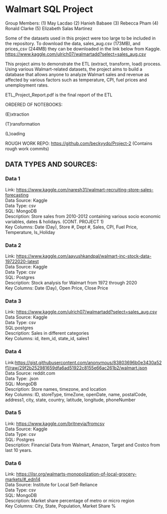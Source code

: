 # Walmart SQL Project

Group Members:
(1) May Lacdao
(2) Hanieh Babaee
(3) Rebecca Pham
(4) Ronald Clarke
(5) Elizabeth Salas Martinez

Some of the datasets used in this project were too large to be included in the repository. To download the data, sales_aug.csv (173MB), and prices_csv (244MB) they can be
downloaded in the link below from Kaggle. 
https://www.kaggle.com/ulrich07/walmartadd?select=sales_aug.csv

This project aims to demonstrate the ETL (extract, transform, load) process. Using various Walmart-related datasets, the project aims to build a database that allows anyone to analyze Walmart sales and revenue as affected by various factors such as temperature, CPI, fuel prices and unemployment rates.

ETL_Project_Report.pdf is the final report of the ETL

ORDERED OF NOTEBOOKS:

(E)xtraction

(T)ransformation

(L)oading

ROUGH WORK REPO: https://github.com/beckyydo/Project-2 (Contains rough work commits)

## DATA TYPES AND SOURCES:
### Data 1
Link: https://www.kaggle.com/naresh31/walmart-recruiting-store-sales-forecasting  <br />
Data Source: Kaggle <br />
Data Type: csv <br />
SQL: MongoDB <br />
Description: Store sales from 2010-2012 containing various socio economic variables, dates
& holidays. (CONT. PROJECT 1) <br />
Key Columns: Date (Day), Store #, Dept #, Sales, CPI, Fuel Price, Temperature, Is_Holiday  

### Data 2
Link: https://www.kaggle.com/aayushkandpal/walmart-inc-stock-data-19722020-latest <br />
Data Source: Kaggle <br />
Data Type: csv <br />
SQL: Postgres <br />
Description: Stock analysis for Walmart from 1972 through 2020 <br />
Key Columns: Date (Day), Open Price, Close Price

### Data 3
Link: https://www.kaggle.com/ulrich07/walmartadd?select=sales_aug.csv <br />
Data Source: Kaggle <br />
Data Type: csv  <br />
SQL:postgres <br />
Description: Sales in different categories <br />
Key Columns: id, item_id, state_id, sales1


### Data 4
Link:https://gist.githubusercontent.com/anonymous/83803696b0e3430a52f1/raw/29f2b252981659dfa6ad51922c8155e66ac261b2/walmart.json  <br />
Data Source: reddit.com <br />
Data Type: .json <br />
SQL: MongoDB  <br />
Description: Store names, timezone, and location <br />
Key Columns: ID, storeType, timeZone, openDate, name, postalCode, address1, city, state, country, latitude, longitude, phoneNumber 

### Data 5
Link: https://www.kaggle.com/britneyia/fromcsv <br />
Data Source: Kaggle <br />
Data Type: csv <br />
SQL: Postgres <br />
Description: Financial Data from Walmart, Amazon, Target and Costco from last 10 years.

### Data 6
Link: https://ilsr.org/walmarts-monopolization-of-local-grocery-markets/#_edn14  <br />
Data Source: Institute for Local Self-Reliance <br />
Data Type: csv <br />
SQL: MongoDB  <br />
Description: Market share percentage of metro or micro region <br />
Key Columns: City, State, Population, Market Share %
